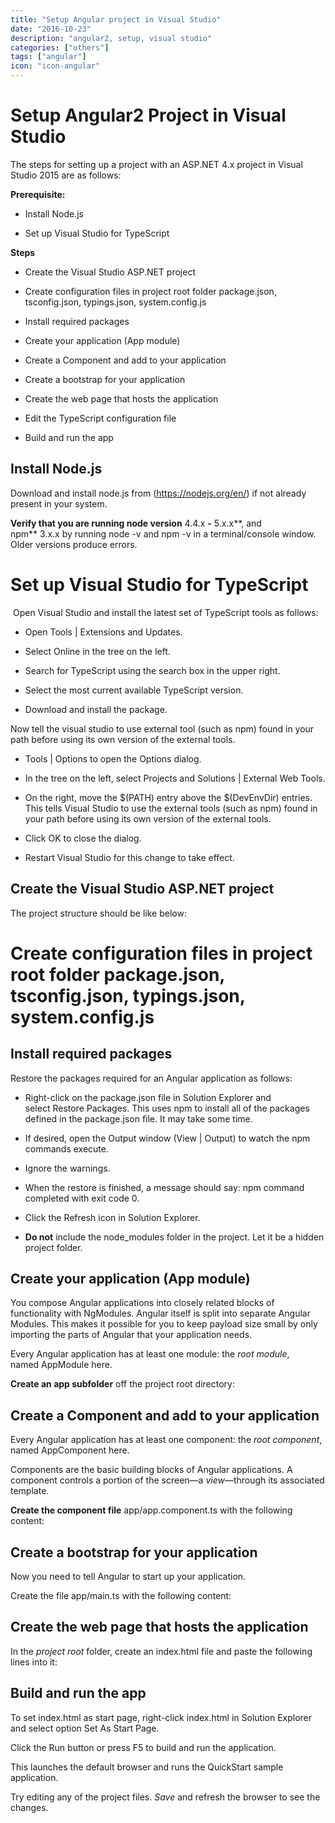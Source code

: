 ```yaml
---
title: "Setup Angular project in Visual Studio"
date: "2016-10-23"
description: "angular2, setup, visual studio"
categories: ["others"]
tags: ["angular"]
icon: "icon-angular"
---
```



# Setup Angular2 Project in Visual Studio

The steps for setting up a project with an ASP.NET 4.x project in Visual
Studio 2015 are as follows:

**Prerequisite:**

- Install Node.js

- Set up Visual Studio for TypeScript

**Steps**

- Create the Visual Studio ASP.NET project

- Create configuration files in project root folder package.json,
    tsconfig.json, typings.json, system.config.js

- Install required packages

- Create your application (App module)

- Create a Component and add to your application

- Create a bootstrap for your application

- Create the web page that hosts the application

- Edit the TypeScript configuration file

- Build and run the app

## Install Node.js

Download and install node.js from (<https://nodejs.org/en/>) if not
already present in your system.

**Verify that you are running node version** 4.4.x **-** 5.x.x**, and
npm** 3.x.x by running node -v and npm -v in a terminal/console window.
Older versions produce errors.

# Set up Visual Studio for TypeScript

 Open Visual Studio and install the latest set of TypeScript tools as
follows:

- Open Tools | Extensions and Updates.

- Select Online in the tree on the left.

- Search for TypeScript using the search box in the upper right.

- Select the most current available TypeScript version.

- Download and install the package.

Now tell the visual studio to use external tool (such as npm) found in
your path before using its own version of the external tools.

- Tools | Options to open the Options dialog.

- In the tree on the left, select Projects and Solutions | External
    Web Tools.

- On the right, move the \$(PATH) entry above the \$(DevEnvDir)
    entries. This tells Visual Studio to use the external tools (such
    as npm) found in your path before using its own version of the
    external tools.

- Click OK to close the dialog.

- Restart Visual Studio for this change to take effect.

## Create the Visual Studio ASP.NET project

The project structure should be like below:

# Create configuration files in project root folder package.json, tsconfig.json, typings.json, system.config.js

## Install required packages

Restore the packages required for an Angular application as follows:

- Right-click on the package.json file in Solution Explorer and
    select Restore Packages.
    This uses npm to install all of the packages defined
    in the package.json file. It may take some time.

- If desired, open the Output window (View | Output) to watch the npm
    commands execute.

- Ignore the warnings.

- When the restore is finished, a message should say: npm command
    completed with exit code 0.

- Click the Refresh icon in Solution Explorer.

- **Do not** include the node\_modules folder in the project. Let it
    be a hidden project folder.

## Create your application (App module)

You compose Angular applications into closely related blocks of
functionality with NgModules. Angular itself is split into separate
Angular Modules. This makes it possible for you to keep payload size
small by only importing the parts of Angular that your application
needs.

Every Angular application has at least one module: the *root module*,
named AppModule here.

**Create an app subfolder** off the project root directory:

## Create a Component and add to your application

Every Angular application has at least one component: the *root
component*, named AppComponent here.

Components are the basic building blocks of Angular applications. A
component controls a portion of the screen—a *view*—through its
associated template.

**Create the component file** app/app.component.ts with the following
content:

## Create a bootstrap for your application

Now you need to tell Angular to start up your application.

Create the file app/main.ts with the following content:

## Create the web page that hosts the application

In the *project root* folder, create an index.html file and paste the
following lines into it:

## Build and run the app

To set index.html as start page, right-click index.html in Solution
Explorer and select option Set As Start Page.

Click the Run button or press F5 to build and run the application.

This launches the default browser and runs the QuickStart sample
application.

Try editing any of the project files. *Save* and refresh the browser to
see the changes.
